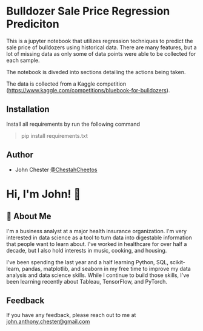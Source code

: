 
# Bulldozer Sale Price Regression Prediciton

This is a jupyter notebook that utilizes regression techniques to predict the sale price of bulldozers using historical data.  There are many features, but a lot of missing data as only some of data points were able to be collected for each sample.

The notebook is diveded into sections detailing the actions being taken.

The data is collected from a Kaggle competition (https://www.kaggle.com/competitions/bluebook-for-bulldozers).
## Installation
Install all requirements by run the following command

> pip install requirements.txt
    
## Author

- John Chester [@ChestahCheetos](https://www.github.com/ChestahCheetos)


# Hi, I'm John! 👋


## 🚀 About Me
I'm a business analyst at a major health insurance organization.  I'm very interested in data science as a tool to turn data into digestable information that people want to learn about.  I've worked in healthcare for over half a decade, but I also hold interests in music, cooking, and housing.

I've been spending the last year and a half learning Python, SQL, scikit-learn, pandas, matplotlib, and seaborn in my free time to improve my data analysis and data science skills.  While I continue to build those skills, I've been learning recently about Tableau, TensorFlow, and PyTorch.


## Feedback

If you have any feedback, please reach out to me at john.anthony.chester@gmail.com

